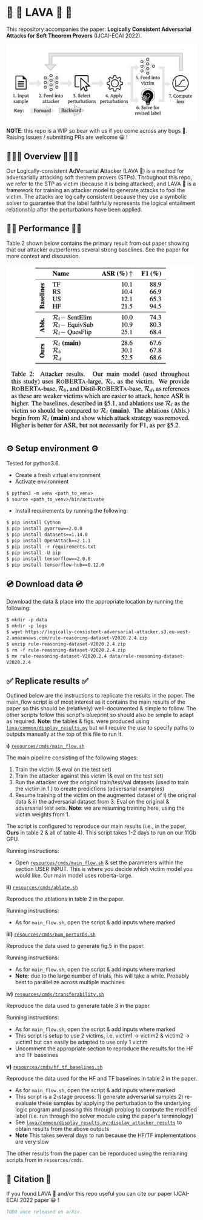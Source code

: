 # 🌋 🌋  LAVA  🌋 🌋

This repository accompanies the paper: **Logically Consistent Adversarial Attacks for Soft Theorem Provers** (IJCAI-ECAI 2022). 

<img src="resources/fig/re-re-schematic.drawio.png" alt="model illustration" width="800"/>

**NOTE**: this repo is a WIP so bear with us if you come across any bugs 🐛. Raising issues / submitting PRs are welcome 😀 !

## 🕵🏼‍♀️ Overview 🕵🏾‍♂️

Our **L**ogically-consistent **A**d**V**ersarial **A**ttacker (LAVA 🌋) is a method for adversarially attacking soft theorem provers (STPs). Throughout this repo, we refer to the STP as victim (because it is being attacked), and LAVA 🌋 is a framework for training an attacker model to generate attacks to fool the victim. The attacks are logically consistent because they use a symbolic solver to guarantee that the label faithfully represents the logical entailment relationship after the perturbations have been applied.

## 💪🏾 Performance 💪🏾

Table 2 shown below contains the primary result from out paper showing that our attacker outperforms several strong baselines. See the paper for more context and discussion.

<img src="resources/fig/table2.png" alt="model performance" width="500"/>


## ⚙️ Setup environment ⚙️

Tested for python3.6.
- Create a fresh virtual environment
- Activate environment
```console
$ python3 -m venv <path_to_venv>
$ source <path_to_venv>/bin/activate
```


- Install requirements by running the following:

```console
$ pip install Cython
$ pip install pyarrow==2.0.0
$ pip install datasets==1.14.0
$ pip install OpenAttack==2.1.1
$ pip install -r requirements.txt
$ pip install -U pip
$ pip install tensorflow==2.0.0
$ pip install tensorflow-hub==0.12.0
```

## 💿 Download data 💿

Download the data & place into the appropriate location by running the following:

```console
$ mkdir -p data
$ mkdir -p logs
$ wget https://logically-consistent-adversarial-attacker.s3.eu-west-2.amazonaws.com/rule-reasoning-dataset-V2020.2.4.zip
$ unzip rule-reasoning-dataset-V2020.2.4.zip
$ rm -f rule-reasoning-dataset-V2020.2.4.zip
$ mv rule-reasoning-dataset-V2020.2.4 data/rule-reasoning-dataset-V2020.2.4
```

## ✅ Replicate results ✅

Outlined below are the instructions to replicate the results in the paper. The main_flow script is of most interest as it contains the main results of the paper so this should be (relatively) well-documented & simple to follow. The other scripts follow this script's blueprint so should also be simple to adapt as required. **Note**: the tables & figs. were produced using [`lava/common/display_results.py`](lava/common/display_results.py) but will require the use to specify paths to outputs manually at the top of this file to run it.

**i)** [`resources/cmds/main_flow.sh`](resources/cmds/main_flow.sh) 

The main pipeline consisting of the following stages:
1) Train the victim (& eval on the test set)
2) Train the attacker against this victim (& eval on the test set)
3) Run the attacker over the original train/test/val datasets (used to train the victim in 1.) to create predictions (adversarial examples)
4) Resume training of the victim on the augmented dataset of i) the original data & ii) the adversarial dataset from 3. Eval on the original & adversarial test sets. **Note**: we are resuming training here, using the victim weights from 1. 

The script is configured to reproduce our main results (i.e., in the paper, **Ours** in table 2 & all of table 4). This script takes 1-2 days to run on our 11Gb GPU.

Running instructions:
- Open [`resources/cmds/main_flow.sh`](resources/cmds/main_flow.sh) & set the parameters within the section USER INPUT. This is where you decide which victim model you would like. Our main model uses roberta-large.

**ii)** [`resources/cmds/ablate.sh`](resources/cmds/ablate.sh)

Reproduce the ablations in table 2 in the paper. 

Running instructions:
- As for `main_flow.sh`, open the script & add inputs where marked

**iii)**  [`resources/cmds/num_perturbs.sh`](resources/cmds/num_perturbs.sh)

Reproduce the data used to generate fig.5 in the paper.

Running instructions:

- As for `main_flow.sh`, open the script & add inputs where marked
- **Note**: due to the large number of trials, this will take a while. Probably best to parallelize across multiple machines

**iv)** [`resources/cmds/transferability.sh`](resources/cmds/transferability.sh)

Reproduce the data used to generate table 3 in the paper. 

Running instructions:

- As for `main_flow.sh`, open the script & add inputs where marked
- This script is setup to use 2 victims, i.e. victim1 -> victim2 & victim2 -> victim1 but can easily be adapted to use only 1 victim
- Uncomment the appropriate section to reproduce the results for the HF and TF baselines

**v)** [`resources/cmds/hf_tf_baselines.sh`](resources/cmds/hf_tf_baselines.sh)

Reproduce the data used for the HF and TF baselines in table 2 in the paper. 

- As for `main_flow.sh`, open the script & add inputs where marked
- This script is a 2-stage process: 1) generate adversarial samples 2) re-evaluate these samples by applying the perturbation to the underlying logic program and passing this through problog to compute the modified label (i.e. run through the solver module using the paper's terminology)
- See [`lava/common/display_results.py:display_attacker_results`](lava/common/display_results.py:display_attacker_results) to obtain results from the above outputs
- **Note** This takes several days to run because the HF/TF implementations are very slow

The other results from the paper can be reporduced using the remaining scripts from in `resources/cmds`.

## 📜 Citation 📜

If you found LAVA 🌋 and/or this repo useful you can cite our paper IJCAI-ECAI 2022 paper 😀 !
```bibtex
TODO once released on arXiv.
```
